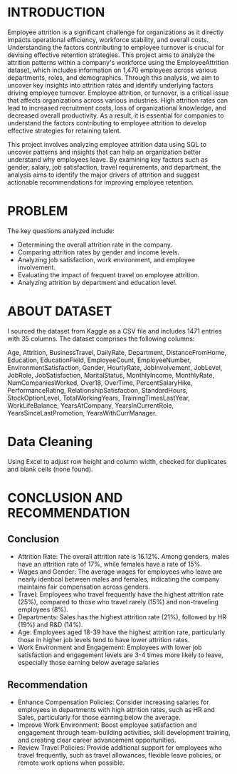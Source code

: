 # INTRODUCTION
Employee attrition is a significant challenge for organizations as it directly impacts operational efficiency, workforce stability, and overall costs. Understanding the factors contributing to employee turnover is crucial for devising effective retention strategies. This project aims to analyze the attrition patterns within a company's workforce using the EmployeeAttrition dataset, which includes information on 1,470 employees across various departments, roles, and demographics. Through this analysis, we aim to uncover key insights into attrition rates and identify underlying factors driving employee turnover.
Employee attrition, or turnover, is a critical issue that affects organizations across various industries. High attrition rates can lead to increased recruitment costs, loss of organizational knowledge, and decreased overall productivity. As a result, it is essential for companies to understand the factors contributing to employee attrition to develop effective strategies for retaining talent.

This project involves analyzing employee attrition data using SQL to uncover patterns and insights that can help an organization better understand why employees leave. By examining key factors such as gender, salary, job satisfaction, travel requirements, and department, the analysis aims to identify the major drivers of attrition and suggest actionable recommendations for improving employee retention.
# PROBLEM
The key questions analyzed include:

* Determining the overall attrition rate in the company.
* Comparing attrition rates by gender and income levels.
* Analyzing job satisfaction, work environment, and employee involvement.
* Evaluating the impact of frequent travel on employee attrition.
* Analyzing attrition by department and education level.
# ABOUT DATASET
I sourced the dataset from Kaggle as a CSV file and includes 1471 entries with 35 columns. The dataset comprises the following columns:

Age, Attrition, BusinessTravel, DailyRate, Department, DistanceFromHome, Education, EducationField, EmployeeCount, EmployeeNumber, EnvironmentSatisfaction, Gender, HourlyRate, JobInvolvement, JobLevel, JobRole, JobSatisfaction, MaritalStatus, MonthlyIncome, MonthlyRate, NumCompaniesWorked, Over18, OverTime, PercentSalaryHike, PerformanceRating, RelationshipSatisfaction, StandardHours, StockOptionLevel, TotalWorkingYears, TrainingTimesLastYear, WorkLifeBalance, YearsAtCompany, YearsInCurrentRole, YearsSinceLastPromotion, YearsWithCurrManager.
# Data Cleaning
Using Excel to adjust row height and column width, checked for duplicates and blank cells (none found).
# CONCLUSION AND RECOMMENDATION
## Conclusion
* Attrition Rate: The overall attrition rate is 16.12%. Among genders, males have an attrition rate of 17%, while females have a rate of 15%.
* Wages and Gender: The average wages for employees who leave are nearly identical between males and females, indicating the company maintains fair compensation across genders.
* Travel: Employees who travel frequently have the highest attrition rate (25%), compared to those who travel rarely (15%) and non-traveling employees (8%).
* Departments: Sales has the highest attrition rate (21%), followed by HR (19%) and R&D (14%).
* Age: Employees aged 18-39 have the highest attrition rate, particularly those in higher job levels tend to have lower attrition rates.
* Work Environment and Engagement: Employees with lower job satisfaction and engagement levels are 3-4 times more likely to leave, especially those earning below average salaries
## Recommendation
* Enhance Compensation Policies: Consider increasing salaries for employees in departments with high attrition rates, such as HR and Sales, particularly for those earning below the average.
* Improve Work Environment: Boost employee satisfaction and engagement through team-building activities, skill development training, and creating clear career advancement opportunities.
* Review Travel Policies: Provide additional support for employees who travel frequently, such as travel allowances, flexible leave policies, or remote work options when possible.
